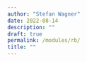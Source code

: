 ```yaml
---
author: "Stefan Wagner"
date: 2022-08-14
description: ""
draft: true
permalink: /modules/rb/
title: ""
---
```


# 
